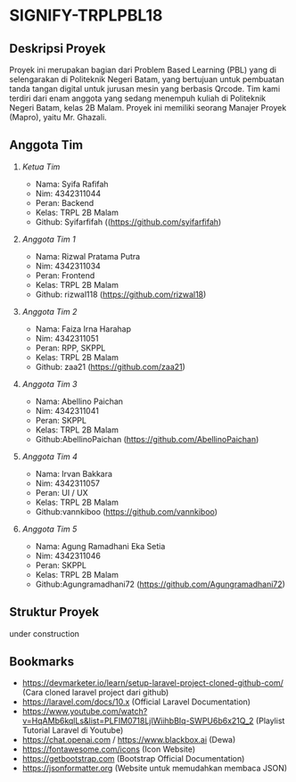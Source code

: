# SIGNIFY-TRPLPBL18

## Deskripsi Proyek
Proyek ini merupakan bagian dari Problem Based Learning (PBL) yang di selengarakan di Politeknik Negeri Batam, yang bertujuan untuk pembuatan tanda tangan digital untuk jurusan mesin yang berbasis Qrcode. Tim kami terdiri dari enam anggota yang sedang menempuh kuliah di Politeknik Negeri Batam, kelas 2B Malam. Proyek ini memiliki seorang Manajer Proyek (Mapro), yaitu Mr. Ghazali.

## Anggota Tim
1. *Ketua Tim*
    - Nama:  Syifa Rafifah
    - Nim: 4342311044
    - Peran: Backend
    - Kelas: TRPL 2B Malam
    - Github: Syifarfifah ((https://github.com/syifarfifah)

2. *Anggota Tim 1*
    - Nama: Rizwal Pratama Putra
    - Nim: 4342311034
    - Peran: Frontend
    - Kelas: TRPL 2B Malam
    - Github: rizwal118 (https://github.com/rizwal18)

3. *Anggota Tim 2*
    - Nama: Faiza Irna Harahap
    - Nim: 4342311051
    - Peran: RPP, SKPPL
    - Kelas: TRPL 2B Malam
    - Github: zaa21 (https://github.com/zaa21)

4. *Anggota Tim 3*
    - Nama: Abellino Paichan
    - Nim: 4342311041
    - Peran: SKPPL
    - Kelas: TRPL 2B Malam
    - Github:AbellinoPaichan (https://github.com/AbellinoPaichan)

5. *Anggota Tim 4*
    - Nama: Irvan Bakkara
    - Nim: 4342311057
    - Peran: UI / UX 
    - Kelas: TRPL 2B Malam
    - Github:vannkiboo (https://github.com/vannkiboo)

6. *Anggota Tim 5*
    - Nama: Agung Ramadhani Eka Setia 
    - Nim: 4342311046
    - Peran: SKPPL
    - Kelas: TRPL 2B Malam
    - Github:Agungramadhani72 (https://github.com/Agungramadhani72)

## Struktur Proyek
under construction

## Bookmarks
- https://devmarketer.io/learn/setup-laravel-project-cloned-github-com/ (Cara cloned laravel project dari github)
- https://laravel.com/docs/10.x (Official Laravel Documentation)
- https://www.youtube.com/watch?v=HqAMb6kqlLs&list=PLFIM0718LjIWiihbBIq-SWPU6b6x21Q_2 (Playlist Tutorial Laravel di Youtube)
- https://chat.openai.com / https://www.blackbox.ai (Dewa)
- https://fontawesome.com/icons (Icon Website)
- https://getbootstrap.com (Bootstrap Official Documentation)
- https://jsonformatter.org (Website untuk memudahkan membaca JSON)

